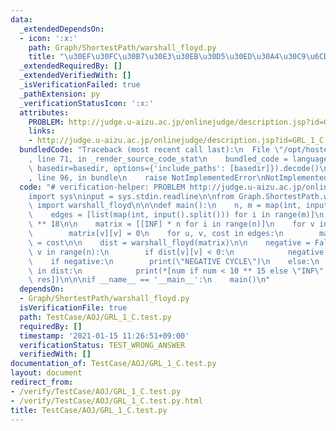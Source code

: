 ```yaml
---
data:
  _extendedDependsOn:
  - icon: ':x:'
    path: Graph/ShortestPath/warshall_floyd.py
    title: "\u30EF\u30FC\u30B7\u30E3\u30EB\u30D5\u30ED\u30A4\u30C9\u6CD5"
  _extendedRequiredBy: []
  _extendedVerifiedWith: []
  _isVerificationFailed: true
  _pathExtension: py
  _verificationStatusIcon: ':x:'
  attributes:
    PROBLEM: http://judge.u-aizu.ac.jp/onlinejudge/description.jsp?id=GRL_1_C
    links:
    - http://judge.u-aizu.ac.jp/onlinejudge/description.jsp?id=GRL_1_C
  bundledCode: "Traceback (most recent call last):\n  File \"/opt/hostedtoolcache/Python/3.9.1/x64/lib/python3.9/site-packages/onlinejudge_verify/documentation/build.py\"\
    , line 71, in _render_source_code_stat\n    bundled_code = language.bundle(stat.path,\
    \ basedir=basedir, options={'include_paths': [basedir]}).decode()\n  File \"/opt/hostedtoolcache/Python/3.9.1/x64/lib/python3.9/site-packages/onlinejudge_verify/languages/python.py\"\
    , line 96, in bundle\n    raise NotImplementedError\nNotImplementedError\n"
  code: "# verification-helper: PROBLEM http://judge.u-aizu.ac.jp/onlinejudge/description.jsp?id=GRL_1_C\n\
    import sys\ninput = sys.stdin.readline\n\nfrom Graph.ShortestPath.warshall_floyd\
    \ import warshall_floyd\n\n\ndef main():\n    n, m = map(int, input().split())\n\
    \    edges = [list(map(int, input().split())) for i in range(m)]\n    INF = 10\
    \ ** 18\n\n    matrix = [[INF] * n for i in range(n)]\n    for v in range(n):\n\
    \        matrix[v][v] = 0\n    for u, v, cost in edges:\n        matrix[u][v]\
    \ = cost\n\n    dist = warshall_floyd(matrix)\n\n    negative = False\n    for\
    \ v in range(n):\n        if dist[v][v] < 0:\n            negative = True\n\n\
    \    if negative:\n        print(\"NEGATIVE CYCLE\")\n    else:\n        for res\
    \ in dist:\n            print(*[num if num < 10 ** 15 else \"INF\" for num in\
    \ res])\n\n\nif __name__ == '__main__':\n    main()\n"
  dependsOn:
  - Graph/ShortestPath/warshall_floyd.py
  isVerificationFile: true
  path: TestCase/AOJ/GRL_1_C.test.py
  requiredBy: []
  timestamp: '2021-01-15 11:26:51+09:00'
  verificationStatus: TEST_WRONG_ANSWER
  verifiedWith: []
documentation_of: TestCase/AOJ/GRL_1_C.test.py
layout: document
redirect_from:
- /verify/TestCase/AOJ/GRL_1_C.test.py
- /verify/TestCase/AOJ/GRL_1_C.test.py.html
title: TestCase/AOJ/GRL_1_C.test.py
---
```

